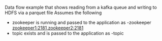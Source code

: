 Data flow example that shows reading from a kafka queue and writing to HDFS via a parquet file
Assumes the following
- zookeeper is running and passed to the application as -zookeeper <zookeeper1:2181,zookeeper2:2181>
- topic exists and is passed to the application as -topic <topic>

